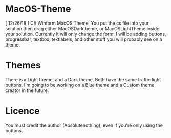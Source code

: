 # MacOS-Theme
[ 12/26/18 ] C# Winform MacOS Theme, You put the cs file into your solution then drag either MacOSDarktheme, or MacOSLightTheme inside your solution. Currently it will only change the form. I will be adding buttons, progressbar, textbox, textlabels, and other stuff you will probably see on a theme.

# Themes
There is a Light theme, and a Dark theme. Both have the same traffic light buttons. I'm going to be working on a Blue theme and a Custom theme creator in the future.

# Licence 
You must credit the author (Absolutenothing), even if you're only using the buttons.

